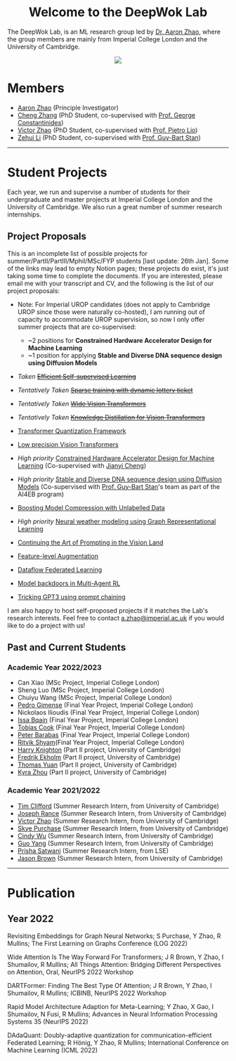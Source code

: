 <center> <h1>Welcome to the DeepWok Lab</h1> </center>

The DeepWok Lab, is an ML research group led by [Dr. Aaron Zhao](https://aaronzhao.me/), where the group members are mainly from Imperial College London and the University of Cambridge.

<center>
<img src="{{site.baseurl}}/deepwok2.png">
</center>



# Members

* [Aaron Zhao](https://aaronzhao.me/)  (Principle Investigator)
* [Cheng Zhang](https://www.linkedin.com/in/cheng-zhang-2aa1061a1/?originalSubdomain=cn) (PhD Student, co-supervised with [Prof. George Constantinides](https://cas.ee.ic.ac.uk/people/gac1/))
* [Victor Zhao](https://victorzxy.github.io/) (PhD Student, co-supervised with [Prof. Pietro Lio](https://www.cl.cam.ac.uk/~pl219/))
* [Zehui Li](https://healthtechweb.com/) (PhD Student, co-supervised with [Prof. Guy-Bart Stan](https://gstan.bg-research.cc.ic.ac.uk/welcome.html#Group_members))

---
# Student Projects

Each year, we run and supervise a number of students for their undergraduate and master projects at Imperial College London and the University of Cambridge. We also run a great number of summer research internships.

## Project Proposals

This is an incomplete list of possible projects for summer/PartII/PartIII/Mphil/MSc/FYP students [last update: 26th Jan].
Some of the links may lead to empty Notion pages; these projects do exist, it's just taking some time to complete the documents.
If you are interested, please email me with your transcript and CV, and the following is the list of our project proposals:

* Note: For Imperial UROP candidates (does not apply to Cambridge UROP since those were naturally co-hosted), I am running out of capacity to accommodate UROP supervision, so now I only offer summer projects that are co-supervised:
	- ~2 positions for **Constrained Hardware Accelerator Design for Machine Learning**
  * ~1 position for applying **Stable and Diverse DNA sequence design using Diffusion Models**


* *Taken* ~~[Efficient Self-supervised Learning](https://pie-ear-389.notion.site/Efficient-Self-supervised-Learning-77ee286a7d264a74972ab31e7ccef116)~~
* *Tentatively Taken* ~~[Sparse training with dynamic lottery ticket](https://pie-ear-389.notion.site/Sparse-training-with-dynamic-lottery-ticket-0a5139b599bc42269e406be205ac76b6)~~
* *Tentatively Taken* ~~[Wide Vision Transformers](https://pie-ear-389.notion.site/Wide-Vision-Transformers-477d606ba68a4097856cdcd59f0e4391)~~
* *Tentatively Taken* ~~[Knowledge Distillation for Vision Transformers](https://pie-ear-389.notion.site/Knowledge-Distillation-for-Vision-Transformers-eb3d0d5a072144ec9538112a25ad31b3)~~
* [Transformer Quantization Framework](https://www.notion.so/Transformer-Quantization-Framework-cb3530272681413fa403d07064b03c32)
* [Low precision Vision Transformers](https://pie-ear-389.notion.site/Low-precision-Vision-Transformers-f8257f92d3ea4d549e2a5fbdf497f4f4)
* *High priority* [Constrained Hardware Accelerator Design for Machine Learning](https://jianyisphd.notion.site/Constrained-Hardware-Accelerator-Design-for-Machine-Learning-5d9b64ec031d4368bb5fef24abb14630) (Co-supervised with [Jianyi Cheng](https://jianyicheng.github.io/))
* *High priority* [Stable and Diverse DNA sequence design using Diffusion Models](https://www.notion.so/Stable-and-Diverse-DNA-sequence-design-using-Diffusion-Models-49717add86354b238678647da942b6af) (Co-supervised with [Prof. Guy-Bart Stan](https://www.imperial.ac.uk/people/g.stan)'s team as part of the AI4EB program)
* [Boosting Model Compression with Unlabelled Data](https://pie-ear-389.notion.site/Model-Compression-with-unlabelled-data-64a44c8225c34022a36f829e871f96af)
* *High priority* [Neural weather modeling using Graph Representational Learning](https://pie-ear-389.notion.site/Neural-weather-modeling-using-Graph-Representational-Learning-79ff11d0fe664b77818920ecbf967d15)
* [Continuing the Art of Prompting in the Vision Land](https://pie-ear-389.notion.site/Continuing-the-Art-of-Prompting-in-the-Vision-Land-74186f9ece5c48e1939affe78bbf1b14)
* [Feature-level Augmentation](https://www.notion.so/Feature-level-Augmentation-8609e4d1cd7149f496121ab498eb4a86)
* [Dataflow Federated Learning](https://pie-ear-389.notion.site/Dataflow-learning-for-distributed-systems-d5933bf9f27245958de6967d33a410d3)
* [Model backdoors in Multi-Agent RL](https://pie-ear-389.notion.site/Model-backdoors-in-Multi-Agent-RL-20eb3e95b4d2476a83703565689a6d13)
* [Tricking GPT3 using prompt chaining](https://pie-ear-389.notion.site/Tricking-GPT3-using-chaining-1de895a0d5ce4e07882b9faf0a2e183b)

I am also happy to host self-proposed projects if it matches the Lab's research interests. Feel free to contact a.zhao@imperial.ac.uk if you would like to do a project with us!

## Past and Current Students

### Academic Year 2022/2023

* Can Xiao (MSc Project, Imperial College London)
* Sheng Luo (MSc Project, Imperial College London)
* Chuiyu Wang (MSc Project, Imperial College London)
* [Pedro Gimense](https://www.pedrogimenes.co.uk/) (Final Year Project, Imperial College London)
* Nickolaos Ilioudis (Final Year Project, Imperial College London)
* [Issa Bqain](https://issabqain.com/) (Final Year Project, Imperial College London)
* [Tobias Cook](https://www.linkedin.com/in/tobias-cook-542b10250/) (Final Year Project, Imperial College London)
* [Peter Barabas](https://www.linkedin.com/in/peter-barabas-195395230/?trk=people-guest_people_search-card&originalSubdomain=uk) (Final Year Project, Imperial College London)
* [Ritvik Shyam](https://ritvikshyam19.wixsite.com/ritvik-shyam)(Final Year Project, Imperial College London)
* [Harry Knighton](https://www.linkedin.com/in/harry-knighton-971452223/?originalSubdomain=uk) (Part II project, University of Cambridge)
* [Fredrik Ekholm](https://www.linkedin.com/in/fredrik-ekholm-503711146/?originalSubdomain=se) (Part II project, University of Cambridge)
* [Thomas Yuan](https://hk.linkedin.com/in/thomasyuan1) (Part II project, University of Cambridge)
* [Kyra Zhou](https://uk.linkedin.com/in/kyra-zhou) (Part II project, University of Cambridge)

### Academic Year 2021/2022

* [Tim Clifford](https://tim.clifford.lol/) (Summer Research Intern, from University of Cambridge)
* [Joseph Rance](https://www.cst.cam.ac.uk/people/jr879) (Summer Research Intern, from University of Cambridge)
* [Victor Zhao](https://victorzxy.github.io/) (Summer Research Intern, from University of Cambridge)
* [Skye Purchase](https://www.cst.cam.ac.uk/people/atp45) (Summer Research Intern, from University of Cambridge)
* [Cindy Wu](<https://www.linkedin.com/in/cindywux/>) (Summer Research Intern, from University of Cambridge)
* [Guo Yang](https://uk.linkedin.com/in/guo-yang-1b492a21b) (Summer Research Intern, from University of Cambridge)
* [Prisha Satwani](https://uk.linkedin.com/in/prishasatwani) (Summer Research Intern, from LSE)
* [Jason Brown](https://gitlab.com/jrbrown) (Summer Research Intern, from University of Cambridge)

---

# Publication

## Year 2022

Revisiting Embeddings for Graph Neural Networks; S Purchase, Y Zhao, R Mullins; The First Learning on Graphs Conference (LOG 2022)

Wide Attention Is The Way Forward For Transformers;
J R Brown, Y Zhao, I Shumailov, R Mullins;
All Things Attention: Bridging Different Perspectives on Attention, Oral, NeurIPS 2022 Workshop

DARTFormer: Finding The Best Type Of Attention;
J R Brown, Y Zhao, I Shumailov, R Mullins;
ICBINB,  NeurIPS 2022 Workshop

Rapid Model Architecture Adaption for Meta-Learning;
Y Zhao, X Gao, I Shumailov, N Fusi, R Mullins;
Advances in Neural Information Processing Systems 35 (NeurIPS 2022)

DAdaQuant: Doubly-adaptive quantization for communication-efficient Federated Learning;
R Hönig, Y Zhao, R Mullins;
International Conference on Machine Learning (ICML 2022)
